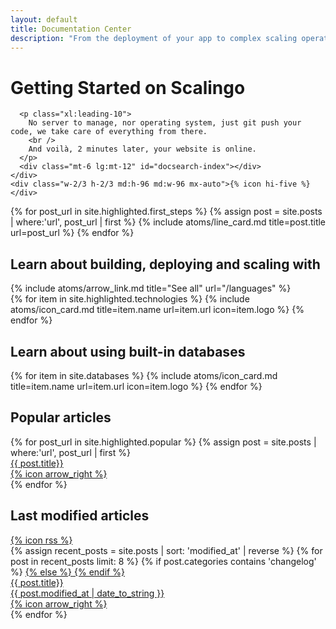 ```yaml
---
layout: default
title: Documentation Center
description: "From the deployment of your app to complex scaling operations you'll find all the resources you need to understand and benefit from Scalingo's powerful Platform as a Service. All major languages are supported: Ruby, NodeJS, MeteorJS, Python, PHP, Java and more."
---
```

<div class="w-full max-w-sc-content-1532 text-sc-gray-1">
  <div class="bg-sc-gray-5 flex flex-col md:flex-row mb-12 rounded-lg">
    <div class="flex-grow p-10 pb-0">
      <h1 class="mb-4 text-sc-title-1 font-bold">Getting Started on Scalingo</h1>

      <p class="xl:leading-10">
        No server to manage, nor operating system, just git push your code, we take care of everything from there.
        <br />
        And voilà, 2 minutes later, your website is online.
      </p>
      <div class="mt-6 lg:mt-12" id="docsearch-index"></div>
    </div>
    <div class="w-2/3 h-2/3 md:h-96 md:w-96 mx-auto">{% icon hi-five %}</div>
  </div>
  <div class="grid grid-cols-1 md:grid-cols-2 2xl:grid-cols-4 gap-6 mb-12">
    {% for post_url in site.highlighted.first_steps %}
    {% assign post = site.posts | where:'url', post_url | first %}
    {% include atoms/line_card.md title=post.title url=post_url %}
    {% endfor %}
  </div>
  <div class="mb-6">
    <div class="md:flex mb-4">
      <h2 class="flex-grow font-bold">Learn about building, deploying and scaling with</h2>
      {% include atoms/arrow_link.md title="See all" url="/languages" %}
    </div>
    <div class="grid grid-cols-1 md:grid-cols-3 xl:grid-cols-6 gap-6">
      {% for item in site.highlighted.technologies %}
      {% include atoms/icon_card.md title=item.name url=item.url icon=item.logo %}
      {% endfor %}
    </div>
  </div>
  <div class="mb-12">
    <div class="mb-4">
      <h2 class="font-bold">Learn about using built-in databases</h2>
    </div>
    <div class="grid grid-cols-1 md:grid-cols-3 xl:grid-cols-6 gap-6">
      {% for item in site.databases %}
      {% include atoms/icon_card.md title=item.name url=item.url icon=item.logo %}
      {% endfor %}
    </div>
  </div>
  <div class="grid grid-cols-1 xl:grid-cols-2 gap-12">
    <div>
      <div class="flex mb-4">
        <h2 class="font-bold">Popular articles</h2>
      </div>
      <div class="flex flex-col gap-2">
        {% for post_url in site.highlighted.popular %}
        {% assign post = site.posts | where:'url', post_url | first %}
          <a href="{{ post_url }}">
            <div
              class="bg-sc-gray-5 w-full p-6 flex items-center group rounded-lg transition hover:shadow-md gap-5 leading-5">
              <div class="flex-grow group-hover:text-sc-blue-1 truncate">{{ post.title}}</div>
              <div class="group-hover:translate-x-1 duration-200 ease-out flex-none w-6">{% icon arrow_right %}</div>
            </div>
          </a>
        {% endfor %}
      </div>
    </div>
    <div>
      <div class="flex mb-4 items-center">
        <h2 class="font-bold">Last modified articles</h2>
        <a class="ml-4" href="/feed.xml" title="RSS Feed">{% icon rss %}</a>
      </div>
      <div class="flex flex-col gap-2">
        {% assign recent_posts = site.posts | sort: 'modified_at' | reverse %}
        {% for post in recent_posts limit: 8 %}
        {% if post.categories contains 'changelog' %}
        <a href="{{ post.id | slugify | prepend: "/changelog#" }}">
          {% else %}
          <a href="{{ post.url }}">
            {% endif %}
            <div
              class="bg-sc-gray-5 w-full p-6 flex items-center group rounded-lg transition hover:shadow-md gap-5 leading-5">
              <div class="flex-grow group-hover:text-sc-blue-1 truncate">{{ post.title}}</div>
              <div class="text-sc-gray-2 mr-6 whitespace-nowrap hidden md:block">{{ post.modified_at | date_to_string
                }}</div>
              <div class="group-hover:translate-x-1 duration-200 ease-out flex-none w-6">{% icon arrow_right %}</div>
            </div>
          </a>
          {% endfor %}
      </div>
    </div>
  </div>
</div>
